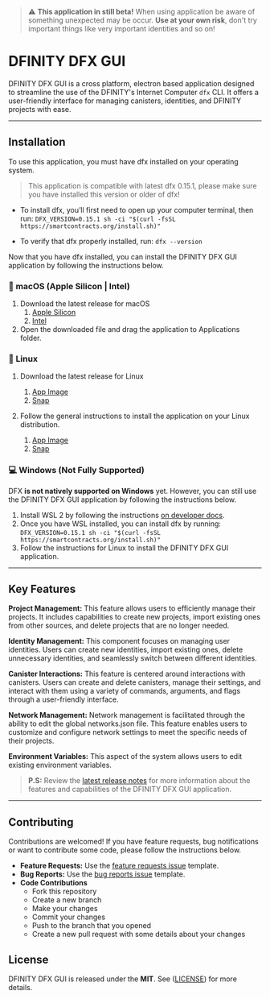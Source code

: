 > :warning: **This application in still beta!** When using application be aware of something unexpected may be occur. **Use at your own risk**, don't try important things like very important identities and so on!

# DFINITY DFX GUI

DFINITY DFX GUI is a cross platform, electron based application designed to streamline the use of the DFINITY's Internet Computer `dfx` CLI. It offers a user-friendly interface for managing canisters, identities, and DFINITY projects with ease.
  
---

## Installation

To use this application, you must have dfx installed on your operating system. 

> This application is compatible with latest dfx 0.15.1, please make sure you have installed this version or older of dfx!

- To install dfx, you’ll first need to open up your computer terminal, then run:
```DFX_VERSION=0.15.1 sh -ci "$(curl -fsSL https://smartcontracts.org/install.sh)"```

- To verify that dfx properly installed, run:
```dfx --version```

Now that you have dfx installed, you can install the DFINITY DFX GUI application by following the instructions below.

###  macOS (Apple Silicon | Intel)

1. Download the latest release for macOS 
   1. [Apple Silicon](https://github.com/tolgayayci/dfinity-dfx-gui/releases/download/v0.1.0/dfinity-dfx-0.1.0-arm64.dmg)
   2. [Intel](https://github.com/tolgayayci/dfinity-dfx-gui/releases/download/v0.1.0/dfinity-dfx-0.1.0-universal.dmg)
2. Open the downloaded file and drag the application to Applications folder.

### 🐧 Linux

1. Download the latest release for Linux 
   1. [App Image](https://github.com/tolgayayci/dfinity-dfx-gui/releases/download/v0.1.0/dfinity-dfx-0.1.0.AppImage)
   2. [Snap](https://github.com/tolgayayci/dfinity-dfx-gui/releases/download/v0.1.0/dfinity-dfx-gui_0.1.0_amd64.snap)

2. Follow the general instructions to install the application on your Linux distribution.
   1. [App Image](https://docs.appimage.org/introduction/quickstart.html#ref-quickstart)
   2. [Snap](https://snapcraft.io/docs/installing-snapd)

### 💻 Windows (Not Fully Supported)

DFX **is not natively supported on Windows** yet. However, you can still use the DFINITY DFX GUI application by following the instructions below.

1. Install WSL 2 by following the instructions [on developer docs](https://internetcomputer.org/docs/current/developer-docs/setup/install/).
2. Once you have WSL installed, you can install dfx by running: 
   ```DFX_VERSION=0.15.1 sh -ci "$(curl -fsSL https://smartcontracts.org/install.sh)"```
3. Follow the instructions for Linux to install the DFINITY DFX GUI application.
---

## Key Features

**Project Management:** This feature allows users to efficiently manage their projects. It includes capabilities to create new projects, import existing ones from other sources, and delete projects that are no longer needed. 

**Identity Management:** This component focuses on managing user identities. Users can create new identities, import existing ones, delete unnecessary identities, and seamlessly switch between different identities. 

**Canister Interactions:** This feature is centered around interactions with canisters. Users can create and delete canisters, manage their settings, and interact with them using a variety of commands, arguments, and flags through a user-friendly interface.

**Network Management:** Network management is facilitated through the ability to edit the global networks.json file. This feature enables users to customize and configure network settings to meet the specific needs of their projects.

**Environment Variables:** This aspect of the system allows users to edit existing environment variables. 

> **P.S:** Review the [latest release notes](https://github.com/tolgayayci/dfinity-dfx-gui/releases/tag/v0.1.0) for more information about the features and capabilities of the DFINITY DFX GUI application.

<!-- - **Project Management**
  - Create new projects
  - Import existing projects
  - Delete projects
- **Identity Management**
  - Create new identities
  - Import existing identities
  - Delete identities
  - Switch between identities
- **Canister Interactions**
  - Create new canisters
  - Delete canisters
  - Manage canister settings
  - Manage canister cycles
  - Manage canister logs
  - Manage canister assets
- **Network Management**
  - Manage Dfx settings
- **Environment Variables**
  - Manage environment variables -->

---

## Contributing

Contributions are welcomed! If you have feature requests, bug notifications or want to contribute some code, please follow the instructions below.
-  **Feature Requests:** Use the [feature requests issue](https://github.com/tolgayayci/dfinity-dfx-gui/issues/new?assignees=tolgayayci&labels=feature-request&projects=&template=feature-request.md&title=%5BFEAT%5D) template.
-  **Bug Reports:** Use the [bug reports issue](https://github.com/tolgayayci/dfinity-dfx-gui/issues/new?assignees=tolgayayci&labels=bug&projects=&template=bug-report.md&title=%5BBUG%5D) template. 
-  **Code Contributions**
   -  Fork this repository
   -  Create a new branch
   -  Make your changes
   -  Commit your changes
   -  Push to the branch that you opened
   -  Create a new pull request with some details about your changes
  
## License

DFINITY DFX GUI is released under the **MIT**. See ([LICENSE](https://github.com/tolgayayci/dfinity-dfx-gui/blob/main/LICENSE)) for more details.
